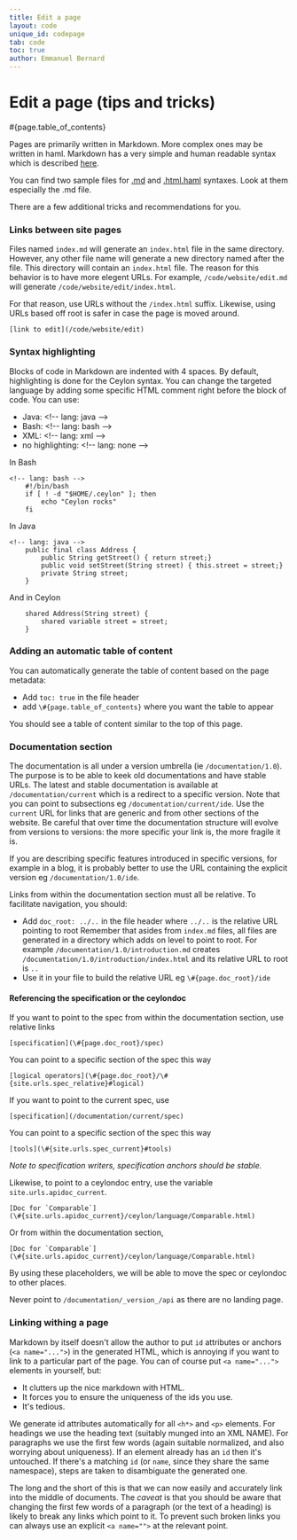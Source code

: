 ```yaml
---
title: Edit a page
layout: code
unique_id: codepage
tab: code
toc: true
author: Emmanuel Bernard
---
```

# Edit a page (tips and tricks)

#{page.table_of_contents}

Pages are primarily written in Markdown. More complex ones may be written in haml. 
Markdown has a very simple and human readable syntax which is described 
[here](http://daringfireball.net/projects/markdown/syntax).

You can find two sample files for [.md](/code/website/md-sample) and 
[.html.haml](/code/website/haml-sample) syntaxes. Look at them especially the .md file.

There are a few additional tricks and recommendations for you.

### Links between site pages

Files named `index.md` will generate an `index.html` file in the same directory.
However, any other file name will generate a new directory named after the file.
This directory will contain an `index.html` file. The reason for this behavior
is to have more elegent URLs. For example, `/code/website/edit.md` will generate
`/code/website/edit/index.html`.

For that reason, use URLs without the `/index.html` suffix. Likewise, using URLs based
off root is safer in case the page is moved around.

<!-- lang: none -->
    [link to edit](/code/website/edit)

### Syntax highlighting

Blocks of code in Markdown are indented with 4 spaces. By default, highlighting is done
for the Ceylon syntax. You can change the targeted language by adding some specific HTML comment
right before the block of code. You can use:

- Java: &lt;!-- lang: java --&gt;
- Bash: &lt;!-- lang: bash --&gt;
- XML: &lt;!-- lang: xml --&gt;
- no highlighting: &lt;!-- lang: none --&gt;

In Bash

<!-- lang: bash -->
    <!-- lang: bash -->
        #!/bin/bash
        if [ ! -d "$HOME/.ceylon" ]; then
            echo "Ceylon rocks"
        fi

In Java 

<!-- lang: java -->
    <!-- lang: java -->
        public final class Address {
        	public String getStreet() { return street;}
        	public void setStreet(String street) { this.street = street;}
        	private String street;
        }

And in Ceylon

        shared Address(String street) {
        	shared variable street = street;
        }

### Adding an automatic table of content

You can automatically generate the table of content based on the page
metadata:

- Add `toc: true` in the file header
- add `\#{page.table_of_contents}` where you want the table to appear

You should see a table of content similar to the top of this page.

### Documentation section

The documentation is all under a version umbrella (ie `/documentation/1.0`). The purpose is to
be able to keek old documentations and have stable URLs. The latest and stable documentation is 
available at `/documentation/current` which is a redirect to a specific version. Note that you can 
point to subsections eg `/documentation/current/ide`. Use the `current` URL for links that are
generic and from other sections of the website. Be careful that over time the documentation structure
will evolve from versions to versions: the more specific your link is, the more fragile it is.

If you are describing specific features introduced in specific versions, for example in a blog,
it is probably better to use the URL containing the explicit version eg `/documentation/1.0/ide`.

Links from within the documentation section must all be relative. To facilitate navigation, you should:

- Add `doc_root: ../..` in the file header where `../..` is the relative URL pointing to root
  Remember that asides from `index.md` files, all files are generated in a directory which adds
  on level to point to root. For example `/documentation/1.0/introduction.md` creates 
  `/documentation/1.0/introduction/index.html` and its relative URL to root is `..`
- Use it in your file to build the relative URL eg `\#{page.doc_root}/ide`

#### Referencing the specification or the ceylondoc

If you want to point to the spec from within the documentation section, use relative links

    [specification](\#{page.doc_root}/spec)

You can point to a specific section of the spec this way

    [logical operators](\#{page.doc_root}/\#{site.urls.spec_relative}#logical)

If you want to point to the current spec, use

    [specification](/documentation/current/spec)

You can point to a specific section of the spec this way

    [tools](\#{site.urls.spec_current}#tools)

_Note to specification writers, specification anchors should be stable._

Likewise, to point to a ceylondoc entry, use the variable `site.urls.apidoc_current`.

<!-- lang: none -->
    [Doc for `Comparable`]
    (\#{site.urls.apidoc_current}/ceylon/language/Comparable.html)

Or from within the documentation section,

<!-- lang: none -->
    [Doc for `Comparable`]
    (\#{site.urls.apidoc_current}/ceylon/language/Comparable.html)

By using these placeholders, we will be able to move the spec or ceylondoc to other places.

Never point to `/documentation/_version_/api` as there are no landing page.

### Linking withing a page

Markdown by itself doesn't allow the author to put `id` attributes or anchors
(`<a name="...">`) in the generated HTML, which is annoying if you want to link 
to a particular part of the page. You can of course put `<a name="...">` 
elements in yourself, but:

* It clutters up the nice markdown with HTML.
* It forces you to ensure the uniqueness of the ids you use.
* It's tedious.

We generate id attributes automatically for all 
`<h*>` and `<p>` elements. For headings we use the heading text (suitably 
munged into an XML NAME). For paragraphs we use the first few words (again 
suitable normalized, and also worrying about uniqueness). If an element 
already has an `id` then it's untouched. If there's a matching `id` 
(or `name`, since they share the same namespace), steps are taken to 
disambiguate the generated one.

The long and the short of this is that we can now easily and accurately link 
into the middle of documents. The *caveat* is that you should be aware that 
changing the first few words of a paragraph (or the text of a heading) is 
likely to break any links which point to it. To prevent such broken links 
you can always use an explicit `<a name="">` at the relevant point.

